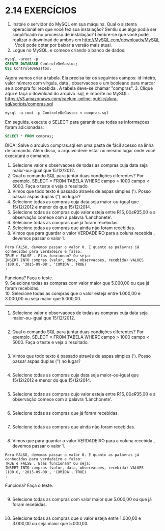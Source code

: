 # 2.14 EXERCÍCIOS

1. Instale o servidor do MySQL em sua máquina. Qual o sistema operacional em que você fez sua instalação? Sentiu que algo podia ser simplificado no processo de instalação? Lembre-se que você pode realizar o download de ambos em http://MySQL.com/downloads/MySQL . Você pode optar por baixar a versão mais atual.
2. Logue no MySQL, e comece criando o banco de dados:
```sql
mysql -uroot -p
CREATE DATABASE ControleDeGastos;
USE ControleDeGastos;
```
Agora vamos criar a tabela. Ela precisa ter os seguintes campos: id inteiro, valor número com vírgula, data , observacoes e um booleano para marcar se a compra foi recebida . A tabela deve-se chamar "compras".
3. Clique aqui e faça o download do arquivo .sql, e importe no MySQL: https://s3.amazonaws.com/caelum-online-public/alura-sql/scripts/compras.sql
```
mysql -u root -p ControleDeGastos < compras.sql
```
Em seguida, execute o SELECT para garantir que todas as informaçoes foram adicionadas:
```sql
SELECT * FROM compras;
```
DICA: Salve o arquivo compras.sql em uma pasta de fácil acesso na linha de comando. Além disso, o arquivo deve estar no mesmo lugar onde você executará o comando.

1. Selecione valor e observacoes de todas as compras cuja data seja maior-ou-igual que 15/12/2012.  
2. Qual o comando SQL para juntar duas condições diferentes? Por exemplo, SELECT * FROM TABELA WHERE campo > 1000 campo < 5000. Faça o teste e veja o resultado.  
3. Vimos que todo texto é passado através de aspas simples ('). Posso passar aspas duplas (") no lugar?  
4. Selecione todas as compras cuja data seja maior-ou-igual que 15/12/2012 e menor do que 15/12/2014.  
5. Selecione todas as compras cujo valor esteja entre R$15,00 e R$35,00 e a observação comece com a palavra 'Lanchonete'.  
6. Selecione todas as compras que já foram recebidas.  
7. Selecione todas as compras que ainda não foram recebidas.  
8. Vimos que para guardar o valor VERDADEIRO para a coluna recebida , devemos passar o valor 1.  
```
Para FALSO, devemos passar o valor 0. E quanto as palavras já conhecidas para verdadeiro e falso:
TRUE e FALSE . Elas funcionam? Ou seja:
INSERT INTO compras (valor, data, observacoes, recebida) VALUES (100.0, '2015-09-08', 'COMIDA', TRUE)
;
```
Funciona? Faça o teste.  
9. Selecione todas as compras com valor maior que 5.000,00 ou que já foram recebidas.  
10. Selecione todas as compras que o valor esteja entre 1.000,00 e 3.000,00 ou seja maior que 5.000,00.  

---

1. Selecione valor e observacoes de todas as compras cuja data seja maior-ou-igual que 15/12/2012.  

```sql

```

2. Qual o comando SQL para juntar duas condições diferentes? Por exemplo, SELECT * FROM TABELA WHERE campo > 1000 campo < 5000. Faça o teste e veja o resultado.  

```sql

```

3. Vimos que todo texto é passado através de aspas simples ('). Posso passar aspas duplas (") no lugar?  

```sql

```

4. Selecione todas as compras cuja data seja maior-ou-igual que 15/12/2012 e menor do que 15/12/2014.  

```sql

```

5. Selecione todas as compras cujo valor esteja entre R$15,00 e R$35,00 e a observação comece com a palavra 'Lanchonete'.  

```sql

```

6. Selecione todas as compras que já foram recebidas.  

```sql

```

7. Selecione todas as compras que ainda não foram recebidas.  

```sql

```

8. Vimos que para guardar o valor VERDADEIRO para a coluna recebida , devemos passar o valor 1.  
```
Para FALSO, devemos passar o valor 0. E quanto as palavras já conhecidas para verdadeiro e falso:
TRUE e FALSE . Elas funcionam? Ou seja:
INSERT INTO compras (valor, data, observacoes, recebida) VALUES (100.0, '2015-09-08', 'COMIDA', TRUE)
;
```
Funciona? Faça o teste.  

```sql

```

9. Selecione todas as compras com valor maior que 5.000,00 ou que já foram recebidas.  

```sql

```

10. Selecione todas as compras que o valor esteja entre 1.000,00 e 3.000,00 ou seja maior que 5.000,00.  


```sql

```
